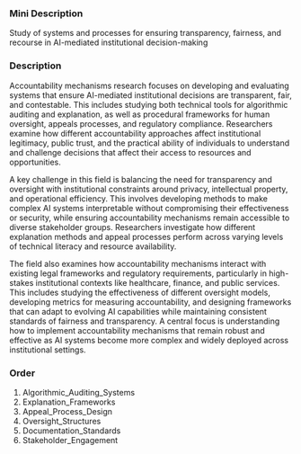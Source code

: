 ### Mini Description

Study of systems and processes for ensuring transparency, fairness, and recourse in AI-mediated institutional decision-making

### Description

Accountability mechanisms research focuses on developing and evaluating systems that ensure AI-mediated institutional decisions are transparent, fair, and contestable. This includes studying both technical tools for algorithmic auditing and explanation, as well as procedural frameworks for human oversight, appeals processes, and regulatory compliance. Researchers examine how different accountability approaches affect institutional legitimacy, public trust, and the practical ability of individuals to understand and challenge decisions that affect their access to resources and opportunities.

A key challenge in this field is balancing the need for transparency and oversight with institutional constraints around privacy, intellectual property, and operational efficiency. This involves developing methods to make complex AI systems interpretable without compromising their effectiveness or security, while ensuring accountability mechanisms remain accessible to diverse stakeholder groups. Researchers investigate how different explanation methods and appeal processes perform across varying levels of technical literacy and resource availability.

The field also examines how accountability mechanisms interact with existing legal frameworks and regulatory requirements, particularly in high-stakes institutional contexts like healthcare, finance, and public services. This includes studying the effectiveness of different oversight models, developing metrics for measuring accountability, and designing frameworks that can adapt to evolving AI capabilities while maintaining consistent standards of fairness and transparency. A central focus is understanding how to implement accountability mechanisms that remain robust and effective as AI systems become more complex and widely deployed across institutional settings.

### Order

1. Algorithmic_Auditing_Systems
2. Explanation_Frameworks
3. Appeal_Process_Design
4. Oversight_Structures
5. Documentation_Standards
6. Stakeholder_Engagement
